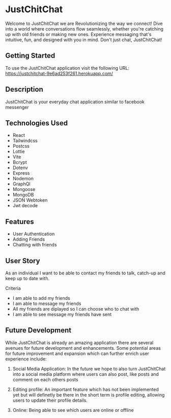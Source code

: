 # JustChitChat

Welcome to JustChitChat we are Revolutionizing the way we connect! Dive into a world where conversations flow seamlessly, whether you're catching up with old friends or making new ones. Experience messaging that's intuitive, fun, and designed with you in mind. Don't just chat, JustChitChat!

## Getting Started

To use the JustChitChat application visit the following URL: https://justchitchat-9e6ad253f261.herokuapp.com/

## Description

JustChitChat is your everyday chat application similar to facebook messenger

## Technologies Used
- React
- Tailwindcss
- Postcss
- Lottie
- Vite
- Bcrypt
- Dotenv
- Express
- Nodemon
- GraphQl
- Mongoose
- MongoDB
- JSON Webtoken
- Jwt decode

## Features
- User Authentication
- Adding Friends
- Chatting with friends

## User Story
As an individual I want to be able to contact my friends to talk, catch-up and keep up to date with.

Criteria
- I am able to add my friends
- I am able to message my friends
- All my friends are diplayed so I can choose who to chat with
- I am able to see message my friends have sent

## Future Development
While JustChitChat is already an amazing application there are several avenues for future development and enhancements. Some potential areas for future improvement and expansion which can further enrich user experience include:

1. Social Media Application: In the future we hope to also turn JustChitChat into a social media platform where users can also post, like posts and comment on each others posts

2. Editing profile: An important feature which has not been implemented yet but will definetly be there in the short term is profile editing, allowing users to update their profile details.

3. Online: Being able to see which users are online or offline
